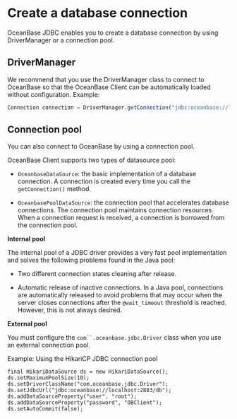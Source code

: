 Create a database connection 
=================================================

OceanBase JDBC enables you to create a database connection by using DriverManager or a connection pool. 

DriverManager 
-------------------------------

We recommend that you use the DriverManager class to connect to OceanBase so that the OceanBase Client can be automatically loaded without configuration. Example:

```javascript
Connection connection = DriverManager.getConnection("jdbc:oceanbase://lt:2883/user=root&password=***");
```



Connection pool 
---------------------------------

You can also connect to OceanBase by using a connection pool. 

OceanBase Client supports two types of datasource pool:

* `OceanbaseDataSource`: the basic implementation of a database connection. A connection is created every time you call the `getConnection()` method.

  

* `OceanbasePoolDataSource`: the connection pool that accelerates database connections. The connection pool maintains connection resources. When a connection request is received, a connection is borrowed from the connection pool.

  




**Internal pool** 

The internal pool of a JDBC driver provides a very fast pool implementation and solves the following problems found in the Java pool:

* Two different connection states cleaning after release.

  

* Automatic release of inactive connections. In a Java pool, connections are automatically released to avoid problems that may occur when the server closes connections after the `@wait_timeout` threshold is reached. However, this is not always desired.

  




**External pool** 

You must configure the `com``.oceanbase.jdbc.Driver` class when you use an external connection pool. 

Example: Using the HikariCP JDBC connection pool 

```unknow
final HikariDataSource ds = new HikariDataSource();
ds.setMaximumPoolSize(10);
ds.setDriverClassName("com.oceanbase.jdbc.Driver");
ds.setJdbcUrl("jdbc:oceanbase://localhost:2883/db");
ds.addDataSourceProperty("user", "root");
ds.addDataSourceProperty("password", "OBClient");
ds.setAutoCommit(false);
```



